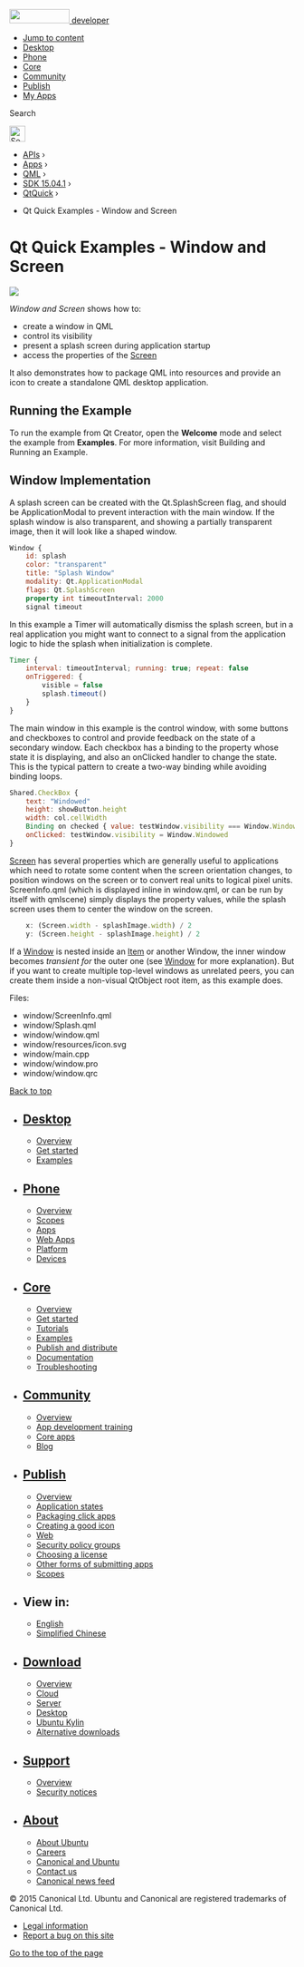 <a href="https://developer.ubuntu.com/" class="logo-ubuntu"><img src="https://developer.ubuntu.com/assets/sites/ubuntu/latest/u/img/logos/logo-ubuntu-orange.svg" width="106" height="25" /> <span>developer</span></a>

-   [Jump to content](index.html#main-content)
-   [Desktop](https://developer.ubuntu.com/en/desktop/)
-   [Phone](https://developer.ubuntu.com/en/phone/)
-   [Core](https://developer.ubuntu.com/core)
-   [Community](https://developer.ubuntu.com/en/community/)
-   [Publish](https://developer.ubuntu.com/en/publish/)
-   [My Apps](https://myapps.developer.ubuntu.com/)

Search

<img src="https://developer.ubuntu.com/assets/sites/ubuntu/latest/u/img/search-white.svg" alt="Search" height="28" />

-   [APIs](../../../../index.html) ›
-   [Apps](../../../index.html) ›
-   [QML](../../index.html) ›
-   <a href="../index.html" class="sub-nav-item">SDK 15.04.1</a> ›
-   <a href="../QtQuick/index.html" class="sub-nav-item">QtQuick</a> ›

<!-- -->

-   Qt Quick Examples - Window and Screen

Qt Quick Examples - Window and Screen
=====================================

<span class="subtitle"></span>
<span id="details"></span>
![](https://developer.ubuntu.com/static/devportal_uploaded/6e80f03f-e3aa-4ef3-960e-6775e3d07b12-api/apps/qml/sdk-15.04.1/qtquick-window-example/images/qml-window-example.png)

*Window and Screen* shows how to:

-   create a window in QML
-   control its visibility
-   present a splash screen during application startup
-   access the properties of the [Screen](../QtQuick.Window.Screen/index.html)

It also demonstrates how to package QML into resources and provide an icon to create a standalone QML desktop application.

<span id="running-the-example"></span>
Running the Example
-------------------

To run the example from Qt Creator, open the **Welcome** mode and select the example from **Examples**. For more information, visit Building and Running an Example.

<span id="window-implementation"></span>
Window Implementation
---------------------

A splash screen can be created with the Qt.SplashScreen flag, and should be ApplicationModal to prevent interaction with the main window. If the splash window is also transparent, and showing a partially transparent image, then it will look like a shaped window.

``` qml
Window {
    id: splash
    color: "transparent"
    title: "Splash Window"
    modality: Qt.ApplicationModal
    flags: Qt.SplashScreen
    property int timeoutInterval: 2000
    signal timeout
```

In this example a Timer will automatically dismiss the splash screen, but in a real application you might want to connect to a signal from the application logic to hide the splash when initialization is complete.

``` qml
Timer {
    interval: timeoutInterval; running: true; repeat: false
    onTriggered: {
        visible = false
        splash.timeout()
    }
}
```

The main window in this example is the control window, with some buttons and checkboxes to control and provide feedback on the state of a secondary window. Each checkbox has a binding to the property whose state it is displaying, and also an onClicked handler to change the state. This is the typical pattern to create a two-way binding while avoiding binding loops.

``` qml
Shared.CheckBox {
    text: "Windowed"
    height: showButton.height
    width: col.cellWidth
    Binding on checked { value: testWindow.visibility === Window.Windowed }
    onClicked: testWindow.visibility = Window.Windowed
}
```

[Screen](../QtQuick.Window.Screen/index.html) has several properties which are generally useful to applications which need to rotate some content when the screen orientation changes, to position windows on the screen or to convert real units to logical pixel units. ScreenInfo.qml (which is displayed inline in window.qml, or can be run by itself with qmlscene) simply displays the property values, while the splash screen uses them to center the window on the screen.

``` qml
    x: (Screen.width - splashImage.width) / 2
    y: (Screen.height - splashImage.height) / 2
```

If a [Window](../QtQuick.Window.Window/index.html) is nested inside an [Item](../QtQuick.Item/index.html) or another Window, the inner window becomes *transient for* the outer one (see [Window](../QtQuick.Window.Window/index.html) for more explanation). But if you want to create multiple top-level windows as unrelated peers, you can create them inside a non-visual QtObject root item, as this example does.

Files:

-   window/ScreenInfo.qml
-   window/Splash.qml
-   window/window.qml
-   window/resources/icon.svg
-   window/main.cpp
-   window/window.pro
-   window/window.qrc

[Back to top](index.html#)

-   [Desktop](https://developer.ubuntu.com/en/desktop/)
    ---------------------------------------------------

    -   [Overview](https://developer.ubuntu.com/en/desktop/)
    -   [Get started](http://snapcraft.io/?utm_source=developer.ubuntu.com&utm_medium=devportal&utm_term=snaps%20snapcraft%20desktop&utm_content=menu&utm_campaign=duc_snappers)
    -   [Examples](https://github.com/ubuntu/snappy-playpen)

-   [Phone](https://developer.ubuntu.com/en/phone/)
    -----------------------------------------------

    -   [Overview](https://developer.ubuntu.com/en/phone/)
    -   [Scopes](https://developer.ubuntu.com/en/phone/scopes/)
    -   [Apps](https://developer.ubuntu.com/en/phone/apps/)
    -   [Web Apps](https://developer.ubuntu.com/en/phone/web/)
    -   [Platform](https://developer.ubuntu.com/en/phone/platform/)
    -   [Devices](https://developer.ubuntu.com/en/phone/devices/)

-   [Core](https://developer.ubuntu.com/core)
    -----------------------------------------

    -   [Overview](https://developer.ubuntu.com/core)
    -   [Get started](https://developer.ubuntu.com/core/get-started)
    -   [Tutorials](https://developer.ubuntu.com/core/tutorials)
    -   [Examples](https://developer.ubuntu.com/core/examples)
    -   [Publish and distribute](https://developer.ubuntu.com/core/publish-and-distribute)
    -   [Documentation](https://developer.ubuntu.com/core/documentation)
    -   [Troubleshooting](https://developer.ubuntu.com/core/troubleshooting)

-   [Community](https://developer.ubuntu.com/en/community/)
    -------------------------------------------------------

    -   [Overview](https://developer.ubuntu.com/en/community/)
    -   [App development training](https://developer.ubuntu.com/en/community/training/)
    -   [Core apps](https://developer.ubuntu.com/en/community/core-apps/)
    -   [Blog](https://developer.ubuntu.com/en/community/blog/)

-   [Publish](https://developer.ubuntu.com/en/publish/)
    ---------------------------------------------------

    -   [Overview](https://developer.ubuntu.com/en/publish/)
    -   [Application states](https://developer.ubuntu.com/en/publish/application-states/)
    -   [Packaging click apps](https://developer.ubuntu.com/en/publish/packaging-click-apps/)
    -   [Creating a good icon](https://developer.ubuntu.com/en/publish/creating-a-good-icon/)
    -   [Web](https://developer.ubuntu.com/en/publish/web/)
    -   [Security policy groups](https://developer.ubuntu.com/en/publish/security-policy-groups/)
    -   [Choosing a license](https://developer.ubuntu.com/en/publish/choosing-a-license/)
    -   [Other forms of submitting apps](https://developer.ubuntu.com/en/publish/other-forms-of-submitting-apps/)
    -   [Scopes](https://developer.ubuntu.com/en/publish/scopes/)

-   View in:
    --------

    -   [English](index.html "Change to language: English")
    -   [Simplified Chinese](index.html "Change to language: Simplified Chinese")

-   [Download](http://ubuntu.com/download/)
    ---------------------------------------

    -   [Overview](http://ubuntu.com/download)
    -   [Cloud](http://ubuntu.com/download/cloud)
    -   [Server](http://ubuntu.com/download/server)
    -   [Desktop](http://ubuntu.com/download/desktop)
    -   [Ubuntu Kylin](http://ubuntu.com/download/ubuntu-kylin)
    -   [Alternative downloads](http://ubuntu.com/download/alternative-downloads)

-   [Support](http://ubuntu.com/support/)
    -------------------------------------

    -   [Overview](http://ubuntu.com/support)
    -   [Security notices](http://www.ubuntu.com/usn/)

-   [About](http://ubuntu.com/about/)
    ---------------------------------

    -   [About Ubuntu](http://ubuntu.com/about/about-ubuntu)
    -   [Careers](http://www.canonical.com/careers)
    -   [Canonical and Ubuntu](http://ubuntu.com/about/canonical-and-ubuntu)
    -   [Contact us](http://ubuntu.com/about/contact-us)
    -   [Canonical news feed](http://insights.ubuntu.com/feed/)

© 2015 Canonical Ltd. Ubuntu and Canonical are registered trademarks of Canonical Ltd.

-   [Legal information](http://www.ubuntu.com/legal)
-   [Report a bug on this site](https://bugs.launchpad.net/developer-ubuntu-com/)

<span class="accessibility-aid">[Go to the top of the page](index.html#)</span>
